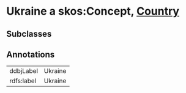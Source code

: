 # Ukraine a skos:Concept, [Country](/0.1/Country)

## Subclasses

## Annotations

|||
|-----|-----|
|ddbjLabel|Ukraine|
|rdfs:label|Ukraine|

